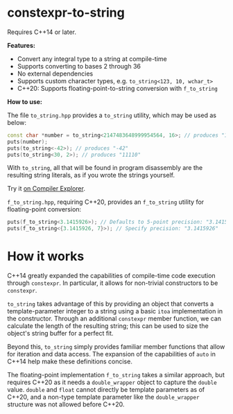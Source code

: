 # constexpr-to-string

Requires C++14 or later.

**Features:**

* Convert any integral type to a string at compile-time
* Supports converting to bases 2 through 36
* No external dependencies
* Supports custom character types, e.g. `to_string<123, 10, wchar_t>`
* C++20: Supports floating-point-to-string conversion with `f_to_string`

**How to use:**

The file `to_string.hpp` provides a `to_string` utility, which may be used as below:

```cpp
const char *number = to_string<2147483648999954564, 16>; // produces "1DCD65003B9A1884"
puts(number);
puts(to_string<-42>); // produces "-42"
puts(to_string<30, 2>); // produces "11110"
```

With `to_string`, all that will be found in program disassembly are the resulting string literals, as if you wrote the strings yourself.

Try it [on Compiler Explorer](https://godbolt.org/z/T-MFoh).

`f_to_string.hpp`, requiring C++20, provides an `f_to_string` utility for floating-point conversion:

```cpp
puts(f_to_string<3.1415926>); // Defaults to 5-point precision: "3.14159"
puts(f_to_string<{3.1415926, 7}>); // Specify precision: "3.1415926"
```

# How it works

C++14 greatly expanded the capabilities of compile-time code execution through `constexpr`. In particular, it allows for non-trivial constructors to be `constexpr`.

`to_string` takes advantage of this by providing an object that converts a template-parameter integer to a string using a basic `itoa` implementation in the constructor. Through an additional `constexpr` member function, we can calculate the length of the resulting string; this can be used to size the object's string buffer for a perfect fit.

Beyond this, `to_string` simply provides familiar member functions that allow for iteration and data access. The expansion of the capabilities of `auto` in C++14 help make these definitions concise.

The floating-point implementation `f_to_string` takes a similar approach, but requires C++20 as it needs a `double_wrapper` object to capture the `double` value. `double` and `float` cannot directly be template parameters as of C++20, and a non-type template parameter like the `double_wrapper` structure was not allowed before C++20.


